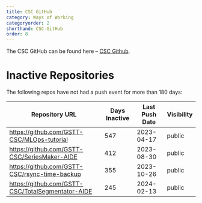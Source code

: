 ```yaml
---
title: CSC GitHub
category: Ways of Working
categoryorder: 2
shorthand: CSC-GitHub
order: 8
---
```


The CSC GitHub can be found here – <a href="https://github.com/GSTT-CSC/">CSC Github</a>.

# Inactive Repositories

The following repos have not had a push event for more than 180 days:

| Repository URL | Days Inactive | Last Push Date | Visibility |
| --- | --- | --- | --- |
| https://github.com/GSTT-CSC/MLOps-tutorial | 547 | 2023-04-17 | public |
| https://github.com/GSTT-CSC/SeriesMaker-AIDE | 412 | 2023-08-30 | public |
| https://github.com/GSTT-CSC/rsync-time-backup | 355 | 2023-10-26 | public |
| https://github.com/GSTT-CSC/TotalSegmentator-AIDE | 245 | 2024-02-13 | public |
